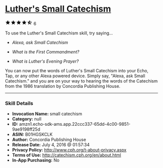 # [Luther's Small Catechism](http://alexa.amazon.com/#skills/amzn1.echo-sdk-ams.app.22ccc337-65dd-4c00-9851-9ae9198ff25d)
![4.8 stars](../../images/ic_star_black_18dp_1x.png)![4.8 stars](../../images/ic_star_black_18dp_1x.png)![4.8 stars](../../images/ic_star_black_18dp_1x.png)![4.8 stars](../../images/ic_star_black_18dp_1x.png)![4.8 stars](../../images/ic_star_half_black_18dp_1x.png) 6

To use the Luther's Small Catechism skill, try saying...

* *Alexa, ask Small Catechism*

* *What is the First Commandment?*

* *What is Luther's Evening Prayer?*

You can now put the words of Luther's Small Catechism into your Echo, Tap, or any other Alexa powered device. Simply say, "Alexa, ask Small Catechism." and you are on your way to hearing the words of the Catechism from the 1986 translation by Concordia Publishing House.

***

### Skill Details

* **Invocation Name:** small catechism
* **Category:** null
* **ID:** amzn1.echo-sdk-ams.app.22ccc337-65dd-4c00-9851-9ae9198ff25d
* **ASIN:** B01HGSKCLK
* **Author:** Concordia Publishing House
* **Release Date:** July 4, 2016 @ 01:57:34
* **Privacy Policy:** http://www.cph.org/t-about-privacy.aspx
* **Terms of Use:** http://catechism.cph.org/en/about.html
* **In-App Purchasing:** No
